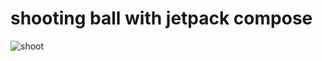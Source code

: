 # shooting ball with jetpack compose
![shoot](https://github.com/Myeongcheol-shin/shooting-ball/assets/82868004/0484d833-82d1-4c9a-827a-9e5e9027d5a5)
